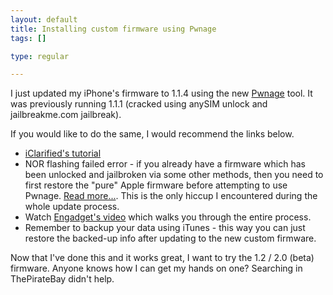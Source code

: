 ```yaml
--- 
layout: default
title: Installing custom firmware using Pwnage
tags: []

type: regular

---
```

I just updated my iPhone's firmware to 1.1.4 using the new [Pwnage](http://iphone-dev.org/) tool. It was previously running 1.1.1 (cracked using anySIM unlock and jailbreakme.com jailbreak).

If you would like to do the same, I would recommend the links below. 

*  [iClarified's tutorial](http://www.iclarified.com/entry/comments.php?page=2&enid=893)
*  NOR flashing failed error - if you already have a firmware which has been unlocked and jailbroken via some other methods, then you need to first restore the "pure" Apple firmware before attempting to use Pwnage. [Read more...](http://broo2.blogspot.com/2008/04/iphone-pwnage-tool.html). This is the only hiccup I encountered during the whole update process. 
*  Watch [Engadget's video](http://www.engadget.com/2008/04/03/video-the-iphone-dev-teams-pwnage-tool-in-action/) which walks you through the entire process.
*  Remember to backup your data using iTunes - this way you can just restore the backed-up info after updating to the new custom firmware.

Now that I've done this and it works great, I want to try the 1.2 / 2.0 (beta) firmware. Anyone knows how I can get my hands on one? Searching in ThePirateBay didn't help. 

 
